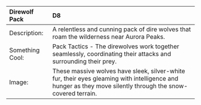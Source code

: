 | **Direwolf Pack** | D8                                                                                                                                                          |
|:----------------- |:----------------------------------------------------------------------------------------------------------------------------------------------------------- |
| Description:      | A relentless and cunning pack of dire wolves that roam the wilderness near Aurora Peaks.                                                                    |
| Something Cool:   | Pack Tactics - The direwolves work together seamlessly, coordinating their attacks and surrounding their prey.                                              |
| Image:            | These massive wolves have sleek, silver-white fur, their eyes gleaming with intelligence and hunger as they move silently through the snow-covered terrain. |
